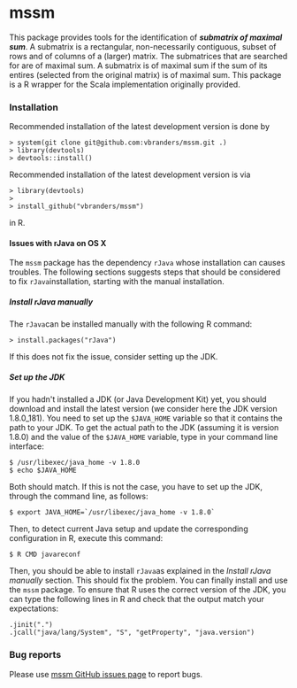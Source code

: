 # mssm
This package provides tools for the identification of ***submatrix of maximal sum***.
A submatrix is a rectangular, non-necessarily contiguous, subset of rows and of columns of a (larger) matrix.
The submatrices that are searched for are of maximal sum.
A submatrix is of maximal sum if the sum of its entires (selected from the original matrix) is of maximal sum.
This package is a R wrapper for the Scala implementation originally provided.

### Installation
Recommended installation of the latest development version is done
by

    > system(git clone git@github.com:vbranders/mssm.git .)
    > library(devtools)
    > devtools::install()
    
Recommended installation of the latest development version is via

	> library(devtools)
	> 
	> install_github("vbranders/mssm")

in R.

#### Issues with rJava on OS X
The `mssm` package has the dependency `rJava` whose installation can causes troubles.
The following sections suggests steps that should be considered to fix `rJava`installation, starting with the manual installation.

##### Install rJava manually
The `rJava`can be installed manually with the following R command:

	> install.packages("rJava")
If this does not fix the issue, consider setting up the JDK.

##### Set up the JDK
If you hadn't installed a JDK (or Java Development Kit) yet, you should download and install the latest version (we consider here the JDK version 1.8.0_181).
You need to set up the `$JAVA_HOME` variable so that it contains the path to your JDK.
To get the actual path to the JDK (assuming it is version 1.8.0) and the value of the `$JAVA_HOME` variable, type in your command line interface:

	$ /usr/libexec/java_home -v 1.8.0
	$ echo $JAVA_HOME

Both should match. If this is not the case, you have to set up the JDK, through the command line, as follows:

	$ export JAVA_HOME=`/usr/libexec/java_home -v 1.8.0`

Then, to detect current Java setup and update the corresponding configuration in R, execute this command:

	$ R CMD javareconf
Then, you should be able to install `rJava`as explained in the *Install rJava manually* section.
This should fix the problem.
You can finally install and use the `mssm` package.
To ensure that R uses the correct version of the JDK, you can type the following lines in R and check that the output match your expectations:

	.jinit(".")
	.jcall("java/lang/System", "S", "getProperty", "java.version")


### Bug reports
Please use [mssm GitHub issues page](https://github.com/vbranders/mssm/issues) to report bugs.
